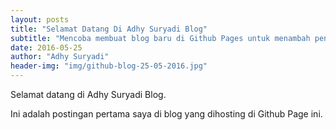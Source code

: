 ```yaml
---
layout: posts
title: "Selamat Datang Di Adhy Suryadi Blog"
subtitle: "Mencoba membuat blog baru di Github Pages untuk menambah pengetahuan tentang membuat blog."
date: 2016-05-25
author: "Adhy Suryadi"
header-img: "img/github-blog-25-05-2016.jpg"
---
```


Selamat datang di Adhy Suryadi Blog.

Ini adalah postingan pertama saya di blog yang dihosting di Github Page ini.
